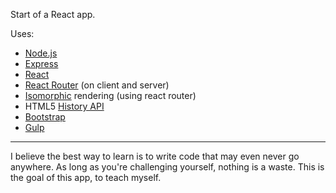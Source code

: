 Start of a React app.

Uses:
 * [Node.js](http://nodejs.org/)
 * [Express](http://expressjs.com/)
 * [React](http://facebook.github.io/react/)
 * [React Router](http://rackt.github.io/react-router/) (on client and server)
 * [Isomorphic](http://isomorphic.net/) rendering (using react router)
 * HTML5 [History API](https://developer.mozilla.org/en-US/docs/Web/API/History_API)
 * [Bootstrap](http://getbootstrap.com/)
 * [Gulp](http://gulpjs.com/)

---

I believe the best way to learn is to write code that may even never go anywhere.
As long as you're challenging yourself, nothing is a waste. This is the goal of
this app, to teach myself.
